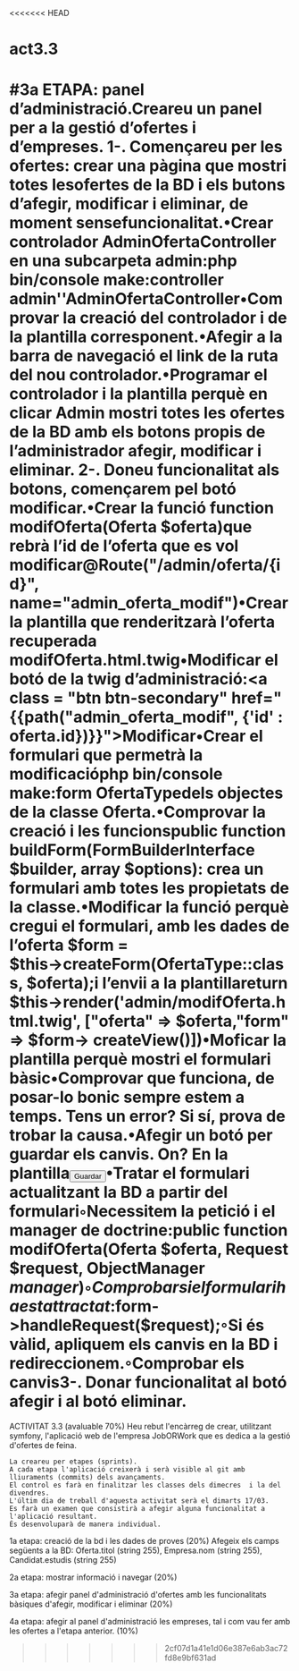 <<<<<<< HEAD
# act3.3
#3a ETAPA: panel d’administració.Creareu un panel per a la gestió d’ofertes i d’empreses. 1-. Començareu per les ofertes: crear una pàgina que mostri totes lesofertes de la BD i els butons d’afegir, modificar i eliminar, de moment sensefuncionalitat.•Crear controlador AdminOfertaController en una subcarpeta admin:php bin/console make:controller admin'\'AdminOfertaController•Comprovar la creació del controlador i de la plantilla corresponent.•Afegir a la barra de navegació el link de la ruta del nou controlador.•Programar el controlador i la plantilla perquè en clicar Admin mostri totes les ofertes de la BD amb els botons propis de l’administrador afegir, modificar i eliminar.
2-. Doneu funcionalitat als botons, començarem pel botó modificar.•Crear la funció function modifOferta(Oferta $oferta)que rebrà l’id de l’oferta que es vol modificar@Route("/admin/oferta/{id}", name="admin_oferta_modif")•Crear la plantilla que renderitzarà l’oferta recuperada modifOferta.html.twig•Modificar el botó de la twig d’administració:<a class = "btn btn-secondary" href="{{path("admin_oferta_modif", {'id' : oferta.id})}}">Modificar</a>•Crear el formulari que permetrà la modificacióphp bin/console make:form OfertaTypedels objectes de la classe Oferta.•Comprovar la creació i les funcionspublic function buildForm(FormBuilderInterface $builder, array $options): crea un formulari amb totes les propietats de la classe.•Modificar la funció perquè cregui el formulari, amb les dades de l’oferta $form = $this→createForm(OfertaType::class, $oferta);i l’envii a la plantillareturn $this→render('admin/modifOferta.html.twig', ["oferta" => $oferta,"form" => $form-> createView()])•Moficar la plantilla perquè mostri el formulari bàsic•Comprovar que funciona, de posar-lo bonic sempre estem a temps.
Tens un error? Si sí, prova de trobar la causa.•Afegir un botó per guardar els canvis. On? En la plantilla<input type="submit" class = "btn btn-primary" value="Guardar">•Tratar el formulari actualitzant la BD a partir del formulari◦Necessitem la petició i el manager de doctrine:public function modifOferta(Oferta $oferta, Request $request, ObjectManager $manager)◦Comprobar si el formulari ha estat tractat:$form->handleRequest($request);◦Si és vàlid, apliquem els canvis en la BD i redireccionem.◦Comprobar els canvis3-.  Donar funcionalitat al botó afegir i al botó eliminar.
=======
ACTIVITAT 3.3 (avaluable 70%)
Heu rebut l'encàrreg de crear, utilitzant symfony, l'aplicació web de l'empresa JobORWork que es dedica a la gestió d'ofertes de feina.

    La creareu per etapes (sprints).
    A cada etapa l'aplicació creixerà i serà visible al git amb lliuraments (commits) dels avançaments.
    El control es farà en finalitzar les classes dels dimecres  i la del divendres.
    L'últim dia de treball d'aquesta activitat serà el dimarts 17/03.
    Es farà un examen que consistirà a afegir alguna funcionalitat a l'aplicació resultant.
    És desenvoluparà de manera individual.


1a etapa: creació de la bd i les dades de proves (20%)
Afegeix els camps següents a la BD: Oferta.titol (string 255), Empresa.nom (string 255), Candidat.estudis (string 255)

2a etapa: mostrar informació i navegar (20%)

3a etapa: afegir panel d'administració d'ofertes amb les funcionalitats bàsiques d'afegir, modificar i eliminar (20%)

4a etapa: afegir al panel d'administració les empreses, tal i com vau fer amb les ofertes a l'etapa anterior. (10%)
>>>>>>> 2cf07d1a41e1d06e387e6ab3ac72fd8e9bf631ad
